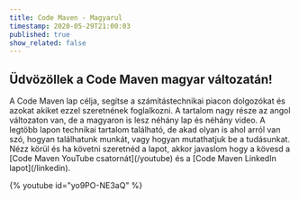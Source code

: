```yaml
---
title: Code Maven - Magyarul
timestamp: 2020-05-29T21:00:03
published: true
show_related: false
---
```


## Üdvözöllek a Code Maven magyar változatán!

<div class="main-content">
A Code Maven lap célja, segítse a számítástechnikai piacon dolgozókat és azokat akiket ezzel szeretnének foglalkozni.
A tartalom nagy része az angol változaton van, de a magyaron is lesz néhány lap és néhány video.
A legtöbb lapon technikai tartalom található, de akad olyan is ahol arról van szó, hogyan találhatunk munkát, vagy hogyan
mutathatjuk be a tudásunkat.
</div>


<div class="main-content">
Nézz körül és ha követni szeretnéd a lapot, akkor javaslom hogy a kövesd a [Code Maven YouTube csatornát](/youtube)
és a [Code Maven LinkedIn lapot](/linkedin).
</div>


{% youtube id="yo9PO-NE3aQ" %}
